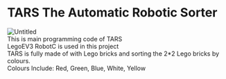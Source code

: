 # TARS The Automatic Robotic Sorter  
![Untitled](https://github.com/DahuiK/legoEV3_TARS/assets/118065658/551e2f02-8697-484c-8d32-774d517af425) <br/>
This is main programming code of TARS<br/>
LegoEV3 RobotC is used in this project <br/> 
TARS is fully made of with Lego bricks and sorting the 2*2 Lego bricks by colours. <br/> 
Colours Include: Red, Green, Blue, White, Yellow
